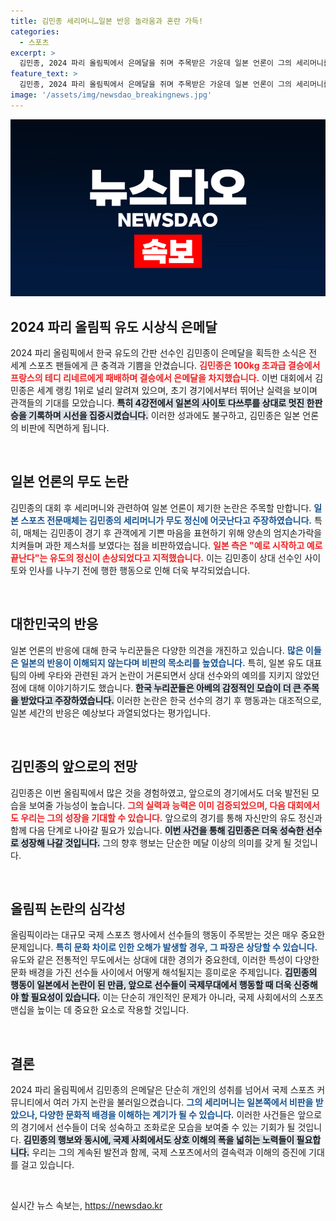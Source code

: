 ```yaml
---
title: 김민종 세리머니…일본 반응 놀라움과 혼란 가득!
categories:
  - 스포츠
excerpt: >
  김민종, 2024 파리 올림픽에서 은메달을 쥐며 주목받은 가운데 일본 언론이 그의 세리머니를 두고 무도 논란을 일으켰다. 댄스 같은 과한 기쁨의 표현이 불거지며 논란이 거세지고 있다.
feature_text: >
  김민종, 2024 파리 올림픽에서 은메달을 쥐며 주목받은 가운데 일본 언론이 그의 세리머니를 두고 무도 논란을 일으켰다. 댄스 같은 과한 기쁨의 표현이 불거지며 논란이 거세지고 있다.
image: '/assets/img/newsdao_breakingnews.jpg'
---
```


<p><img src="/assets/img/newsdao_breakingnews.jpg" alt="bookingtag 속보" /></p>

<h2 data-ke-size="size26">2024 파리 올림픽 유도 시상식 은메달</h2>

<p data-ke-size="size16">2024 파리 올림픽에서 한국 유도의 간판 선수인 김민종이 은메달을 획득한 소식은 전 세계 스포츠 팬들에게 큰 충격과 기쁨을 안겼습니다. <b><span style="color: #ee2323;">김민종은 100kg 초과급 결승에서 프랑스의 테디 리네르에게 패배하며 결승에서 은메달을 차지했습니다.</span></b> 이번 대회에서 김민종은 세계 랭킹 1위로 널리 알려져 있으며, 초기 경기에서부터 뛰어난 실력을 보이며 관객들의 기대를 모았습니다. <b><span style="background-color: #21538527;">특히 4강전에서 일본의 사이토 다쓰루를 상대로 멋진 한판승을 기록하며 시선을 집중시켰습니다.</span></b> 이러한 성과에도 불구하고, 김민종은 일본 언론의 비판에 직면하게 됩니다.</p>

<p data-ke-size="size16">&nbsp;</p>

<h2 data-ke-size="size26">일본 언론의 무도 논란</h2>

<p data-ke-size="size16">김민종의 대회 후 세리머니와 관련하여 일본 언론이 제기한 논란은 주목할 만합니다. <b><span style="color: #1a5490;">일본 스포츠 전문매체는 김민종의 세리머니가 무도 정신에 어긋난다고 주장하였습니다.</span></b> 특히, 매체는 김민종이 경기 후 관객에게 기쁜 마음을 표현하기 위해 양손의 엄지손가락을 치켜들며 과한 제스처를 보였다는 점을 비판하였습니다. <b><span style="color: #ee2323;">일본 측은 "예로 시작하고 예로 끝난다"는 유도의 정신이 손상되었다고 지적했습니다.</span></b> 이는 김민종이 상대 선수인 사이토와 인사를 나누기 전에 행한 행동으로 인해 더욱 부각되었습니다.</p>

<p data-ke-size="size16">&nbsp;</p>

<h2 data-ke-size="size26">대한민국의 반응</h2>

<p data-ke-size="size16">일본 언론의 반응에 대해 한국 누리꾼들은 다양한 의견을 개진하고 있습니다. <b><span style="color: #1a5490;">많은 이들은 일본의 반응이 이해되지 않는다며 비판의 목소리를 높였습니다.</span></b> 특히, 일본 유도 대표팀의 아베 우타와 관련된 과거 논란이 거론되면서 상대 선수와의 예의를 지키지 않았던 점에 대해 이야기하기도 했습니다. <b><span style="background-color: #21538527;">한국 누리꾼들은 아베의 감정적인 모습이 더 큰 주목을 받았다고 주장하였습니다.</span></b> 이러한 논란은 한국 선수의 경기 후 행동과는 대조적으로, 일본 세간의 반응은 예상보다 과열되었다는 평가입니다.</p>

<p data-ke-size="size16">&nbsp;</p>

<h2 data-ke-size="size26">김민종의 앞으로의 전망</h2>

<p data-ke-size="size16">김민종은 이번 올림픽에서 많은 것을 경험하였고, 앞으로의 경기에서도 더욱 발전된 모습을 보여줄 가능성이 높습니다. <b><span style="color: #ee2323;">그의 실력과 능력은 이미 검증되었으며, 다음 대회에서도 우리는 그의 성장을 기대할 수 있습니다.</span></b> 앞으로의 경기를 통해 자신만의 유도 정신과 함께 다음 단계로 나아갈 필요가 있습니다. <b><span style="background-color: #21538527;">이번 사건을 통해 김민종은 더욱 성숙한 선수로 성장해 나갈 것입니다.</span></b> 그의 향후 행보는 단순한 메달 이상의 의미를 갖게 될 것입니다.</p>

<p data-ke-size="size16">&nbsp;</p>

<h2 data-ke-size="size26">올림픽 논란의 심각성</h2>

<p data-ke-size="size16">올림픽이라는 대규모 국제 스포츠 행사에서 선수들의 행동이 주목받는 것은 매우 중요한 문제입니다. <b><span style="color: #1a5490;">특히 문화 차이로 인한 오해가 발생할 경우, 그 파장은 상당할 수 있습니다.</span></b> 유도와 같은 전통적인 무도에서는 상대에 대한 경의가 중요한데, 이러한 특성이 다양한 문화 배경을 가진 선수들 사이에서 어떻게 해석될지는 흥미로운 주제입니다. <b><span style="background-color: #21538527;">김민종의 행동이 일본에서 논란이 된 만큼, 앞으로 선수들이 국제무대에서 행동할 때 더욱 신중해야 할 필요성이 있습니다.</span></b> 이는 단순히 개인적인 문제가 아니라, 국제 사회에서의 스포츠맨십을 높이는 데 중요한 요소로 작용할 것입니다.</p>

<p data-ke-size="size16">&nbsp;</p>

<h2 data-ke-size="size26">결론</h2>

<p data-ke-size="size16">2024 파리 올림픽에서 김민종의 은메달은 단순히 개인의 성취를 넘어서 국제 스포츠 커뮤니티에서 여러 가지 논란을 불러일으켰습니다. <b><span style="color: #1a5490;">그의 세리머니는 일본쪽에서 비판을 받았으나, 다양한 문화적 배경을 이해하는 계기가 될 수 있습니다.</span></b> 이러한 사건들은 앞으로의 경기에서 선수들이 더욱 성숙하고 조화로운 모습을 보여줄 수 있는 기회가 될 것입니다. <b><span style="background-color: #21538527;">김민종의 행보와 동시에, 국제 사회에서도 상호 이해의 폭을 넓히는 노력들이 필요합니다.</span></b> 우리는 그의 계속된 발전과 함께, 국제 스포츠에서의 결속력과 이해의 증진에 기대를 걸고 있습니다.</p>

<p data-ke-size="size16">&nbsp;</p>
실시간 뉴스 속보는, <a href="https://newsdao.kr" rel="dofollow">https://newsdao.kr</a>


